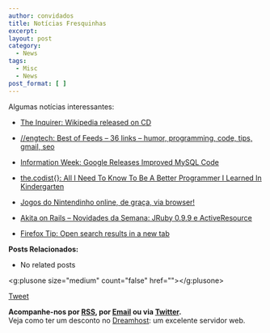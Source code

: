 ```yaml
---
author: convidados
title: Notícias Fresquinhas
excerpt:
layout: post
category:
  - News
tags:
  - Misc
  - News
post_format: [ ]
---
```

Algumas notícias interessantes:

*   [The Inquirer: Wikipedia released on CD][1]


<!-- -->

*   [//engtech: Best of Feeds – 36 links – humor, programming, code, tips, gmail, seo][2]


<!-- -->

*   [Information Week: Google Releases Improved MySQL Code][3]


<!-- -->

*   [the.codist{}: All I Need To Know To Be A Better Programmer I Learned In Kindergarten][4]


<!-- -->

*   [Jogos do Nintendinho online, de graça, via browser!][5]


<!-- -->

*   [Akita on Rails – Novidades da Semana: JRuby 0.9.9 e ActiveResource][6]


<!-- -->

*   [Firefox Tip: Open search results in a new tab][7]

**Posts Relacionados:** 
*   No related posts

<g:plusone size="medium" count="false" href=""></g:plusone> 

[Tweet][8] 





**Acompanhe-nos por [ RSS][9], por [Email][10] ou via [Twitter][11].**  
Veja como ter um desconto no [Dreamhost][12]: um excelente servidor web.

 [1]: http://www.theinquirer.net/default.aspx?article=39159
 [2]: http://engtech.wordpress.com/2007/04/21/best-of-feeds-36-links-humor-programming-code-tips-gmail-seo/
 [3]: http://www.informationweek.com/news/showArticle.jhtml?articleID=199201237
 [4]: http://thecodist.com/fiche/thecodist/article/all-i-need-to-know-to-be-a-better-programmer-i-learned-in-kindergarten
 [5]: http://macmagazine.com.br/blog/2007/04/24/jogos-do-nintendinho-online-de-graca-via-browser/
 [6]: http://www.akitaonrails.com/articles/2007/04/24/novidades-da-semana-jruby-0-9-9-e-activeresource
 [7]: http://lifehacker.com/software/firefox/firefox-tip-open-search-results-in-a-new-tab-255171.php
 [8]: https://twitter.com/share
 [9]: http://feeds.feedburner.com/VidaGeek
 [10]: http://feedburner.google.com/fb/a/mailverify?uri=VidaGeek&loc=pt_BR
 [11]: http://twitter.com/blogvidageek
 [12]: http://vidageek.net/dreamhost/